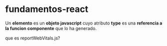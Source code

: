 # fundamentos-react


Un **elemento** es un **objeto javascript** cuyo atributo **type** es una **referencia a la funcion componente** que lo ha generado.


que es reportWebVitals.js?